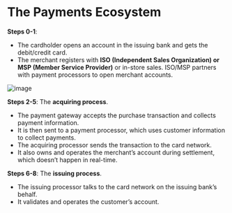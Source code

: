 # The Payments Ecosystem

__Steps 0-1__: 
* The cardholder opens an account in the issuing bank and gets the debit/credit card. 
* The merchant registers with __ISO (Independent Sales Organization) or MSP (Member Service Provider)__ 
  or in-store sales. ISO/MSP partners with payment processors to open merchant accounts. 

![image](https://user-images.githubusercontent.com/22426280/230947432-57147622-874f-422e-a641-a7bc7af2d9c6.png)

__Steps 2-5__: The __acquiring process__.
* The payment gateway accepts the purchase transaction and collects payment information. 
* It is then sent to a payment processor, which uses customer information to collect payments. 
* The acquiring processor sends the transaction to the card network. 
* It also owns and operates the merchant’s account during settlement, which doesn’t happen in real-time.

__Steps 6-8__: The __issuing process__.
* The issuing processor talks to the card network on the issuing bank’s behalf. 
* It validates and operates the customer’s account.
